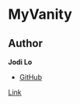 # MyVanity


## Author
**Jodi Lo**
 - [GitHub](https://github.com/jodilodi)


[Link](https://jodilodi.github.io/MyVanity/)